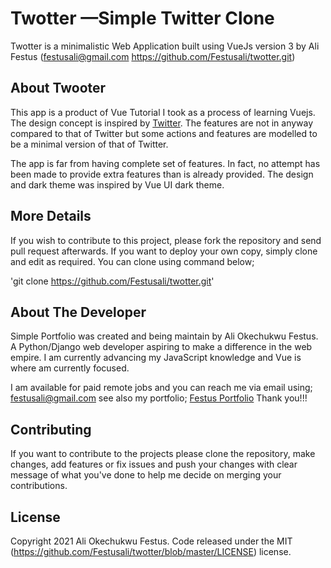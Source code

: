 # Twotter —Simple Twitter Clone

Twotter is a minimalistic Web Application built using VueJs version 3 by Ali Festus (festusali@gmail.com
https://github.com/Festusali/twotter.git)


## About Twooter
This app is a product of Vue Tutorial I took as a process of learning Vuejs. The design concept is inspired by [Twitter](https://twitter.com/). The features are not in anyway compared to that of Twitter but some actions and features are modelled to be a minimal version of that of Twitter.

The app is far from having complete set of features. In fact, no attempt has been made to provide extra features than is already provided. The design and dark theme was inspired by Vue UI dark theme.


## More Details
If you wish to contribute to this project, please fork the repository and send pull request afterwards. If you want to deploy your own copy, simply clone and edit as required. You can clone using command below;

'git clone https://github.com/Festusali/twotter.git'


## About The Developer
Simple Portfolio was created and being maintain by Ali Okechukwu Festus. A 
Python/Django web developer aspiring to make a difference in the web empire.
I am currently advancing my JavaScript knowledge and Vue is where am currently focused.

I am available for paid remote jobs and you can reach me via email using;
festusali@gmail.com see also my portfolio; 
[Festus Portfolio](https://simpleportfolio.pythonanywhere.com/user/Festus/)
Thank you!!!


## Contributing
If you want to contribute to the projects please clone the repository, make 
changes, add features or fix issues and push your changes with clear message
of what you've done to help me decide on merging your contributions.


## License
Copyright 2021 Ali Okechukwu Festus. Code released under the MIT 
(https://github.com/Festusali/twotter/blob/master/LICENSE) license.
